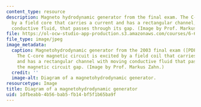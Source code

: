 ```yaml
---
content_type: resource
description: Magneto hydrodynamic generator from the final exam. The C-coil is excited
  by a field core that carries a current and has a rectangular channel, with moving
  conductive fluid, that passes through its gap. (Image by Prof. Markus Zahn.)
file: https://ol-ocw-studio-app-production.s3.amazonaws.com/courses/6-641-electromagnetic-fields-forces-and-motion-spring-2005/1dfbeabb4b56bab5fb14bf5f1b65ba9f_6-641s05.jpg
file_type: image/jpeg
image_metadata:
  caption: Magnetohydrodynamic generator from the 2003 final exam ([PDF](resources/final1-1)).
    The C-core magnetic circuit is excited by a field coil that carries a current
    and has a rectangular channel with moving conductive fluid that passes through
    the magnetic circuit gap. (Image by Prof. Markus Zahn.)
  credit: ''
  image-alt: Diagram of a magnetohydrodynamic generator.
resourcetype: Image
title: Diagram of a magnetohydrodynamic generator
uid: 1dfbeabb-4b56-bab5-fb14-bf5f1b65ba9f
---
```

